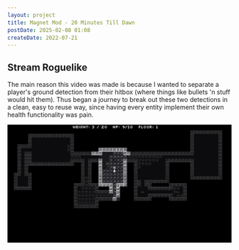 ```yaml
---
layout: project
title: Magnet Mod - 20 Minutes Till Dawn
postDate: 2025-02-08 01:08
createDate: 2022-07-21
---
```


## Stream Roguelike

The main reason this video was made is because I wanted to separate a player's ground detection from their hitbox (where things like bullets 'n stuff would hit them). Thus began a journey to break out these two detections in a clean, easy to reuse way, since having every entity implement their own health functionality was pain.


![Screenshot](/screenshots/stream-roguelike/screenshot-1.png)